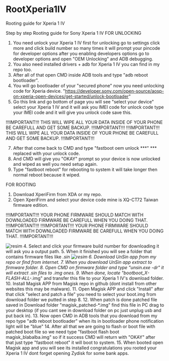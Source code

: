 # RootXperia1IV
Rooting guide for Xperia 1 IV

Step by step Rooting guide for Sony Xperia 1 IV
FOR UNLOCKING
1. You need unlock your Xperia 1 IV first for unlocking go to settings click more and click build number so many times it will prompt your pincode for developer options after you enabling developers options go to developer options and open "OEM Unlocking" and ADB debugging.
2. You also need installed drivers + adb for Xperia 1 IV you can find in my repo too.
3. After all of that open CMD inside ADB tools and type "adb reboot bootloader".
4. You will go bootloader of your "secured phone" now you need unlocking code for Xperia device.
"https://developer.sony.com/open-source/aosp-on-xperia-open-devices/get-started/unlock-bootloader"
5. Go this link and go bottom of page you will see "select your device" select your Xperia 1 IV and it will ask you IMEI code for unlock code type your IMEI code and it will give you unlock code save this.

!!!IMPORTANT!!! THIS WILL WIPE ALL YOUR DATA INSIDE OF YOUR PHONE BE CAREFULL AND GET SOME BACKUP. !!!IMPORTANT!!!
!!!IMPORTANT!!! THIS WILL WIPE ALL YOUR DATA INSIDE OF YOUR PHONE BE CAREFULL AND GET SOME BACKUP. !!!IMPORTANT!!!

7. After that come back to CMD and type "fastboot oem unlock ***" *** replaced with your unlock code.
8. And CMD will give you "OKAY" prompt so your device is now unlocked and wiped as well you need setup again.
9. Type "fastboot reboot" for rebooting to system it will take longer then normal reboot because it wiped.

FOR ROOTING

1. Download XperiFirm from XDA or my repo.
2. Open XperiFirm and select your device code mine is XQ-CT72 Taiwan firmware edition.
   
!!!IMPORTANT!!! YOUR PHONE FIRMWARE SHOULD MATCH WITH DOWNLOADED FIRMWARE BE CAREFULL WHEN YOU DOING THAT. !!!IMPORTANT!!!
!!!IMPORTANT!!! YOUR PHONE FIRMWARE SHOULD MATCH WITH DOWNLOADED FIRMWARE BE CAREFULL WHEN YOU DOING THAT. !!!IMPORTANT!!!

![resim](https://github.com/radiosamurai/RootXperia1IV/assets/104136919/4076a3ad-3880-4c49-bb54-ffb7f40cf37b)
4. Select and click your firmware build number for downloading it will ask you a output path.
5. When it finished you will see a folder that contains firmware files like *.sin
 ![resim](https://github.com/radiosamurai/RootXperia1IV/assets/104136919/75291b37-ed15-45dd-8456-ec736a342691)
6. Download UnSin app from my repo or find from internet.
7. When you download UnSin app extract to firmware folder.
8. Open CMD on firmware folder and type "unsin.exe -dr" it will extract .sin files to .img ones.
9. When done, locate "bootboot_X-FLASH-ALL-*.img" and transfer this file to your Xperia 1 IV's download folder.
10. Install Magisk APP from Magisk repo in github (dont install from other websites this may be malware).
11. Open Magisk APP and click "Install" after that click "select and patch a file" you need to select your boot.img from download folder we putted in step 8.
12. When patch is done patched file saved in Download folder "magisk_patched-*.img" find this file in PC drag to your desktop (if you cant see in download folder on pc just unplug usb and put back in).
13. Now open CMD in ADB tools that you download from my repo type "adb reboot bootloader" when its in bootloader phone notification light will be "blue"
14. After all that we are going to flash or boot file with patched boot file so we need type "fastboot flash boot magisk_blabalba.img" so if it success CMD will return with "OKAY" after that just type "fastboot reboot" it will boot to system.
15. When booted open Magisk app and you will see its installed congratulations you rooted your Xperia 1 IV dont forget opening Zydisk for some bank apps.

